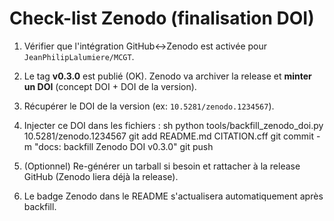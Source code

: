 # Check-list Zenodo (finalisation DOI)

1) Vérifier que l'intégration GitHub↔Zenodo est activée pour `JeanPhilipLalumiere/MCGT`.
2) Le tag **v0.3.0** est publié (OK). Zenodo va archiver la release et **minter un DOI** (concept DOI + DOI de la version).
3) Récupérer le DOI de la version (ex: `10.5281/zenodo.1234567`).
4) Injecter ce DOI dans les fichiers :
   sh
   python tools/backfill_zenodo_doi.py 10.5281/zenodo.1234567
   git add README.md CITATION.cff
   git commit -m "docs: backfill Zenodo DOI v0.3.0"
   git push

5) (Optionnel) Re-générer un tarball si besoin et rattacher à la release GitHub (Zenodo liera déjà la release).
6) Le badge Zenodo dans le README s'actualisera automatiquement après backfill.
